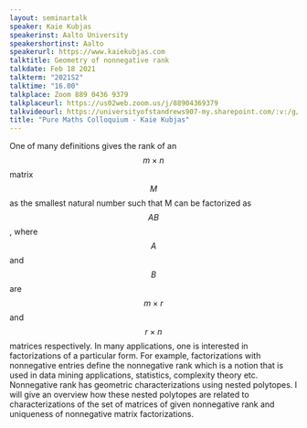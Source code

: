 ```yaml
---
layout: seminartalk
speaker: Kaie Kubjas
speakerinst: Aalto University
speakershortinst: Aalto
speakerurl: https://www.kaiekubjas.com
talktitle: Geometry of nonnegative rank
talkdate: Feb 18 2021
talkterm: "2021S2"
talktime: "16.00"
talkplace: Zoom 889 0436 9379
talkplaceurl: https://us02web.zoom.us/j/88904369379
talkvideourl: https://universityofstandrews907-my.sharepoint.com/:v:/g/personal/lst6_st-andrews_ac_uk/EXiw0ZWdZ65LnYHKTFhmCOEBBI1MiKUvHeG1RD7HfsWjTw?e=gVgbg7
title: "Pure Maths Colloquium - Kaie Kubjas"
---
```


 One of many definitions gives the rank of an $$m\times n$$ matrix $$M$$ as the smallest natural number such that M can be factorized as $$AB$$, where $$A$$ and $$B$$ are $$m\times r$$ and $$r\times n$$ matrices respectively. In many applications, one is interested in factorizations of a particular form. For example, factorizations with nonnegative entries define the nonnegative rank which is a notion that is used in data mining applications, statistics, complexity theory etc. Nonnegative rank has geometric characterizations using nested polytopes. I will give an overview how these nested polytopes are related to characterizations of the set of matrices of given nonnegative rank and uniqueness of nonnegative matrix factorizations. 